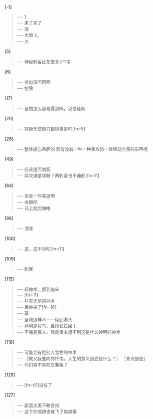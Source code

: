 
[-1] 
>--- 1<br>
>--- 来了来了<br>
>--- 滴<br>
>--- 大眼卡。<br>
>--- 爪<br>

[5] 
>--- 神秘刺客比花堂多2个字<br>

[6] 
>--- 抛出没问题啊<br>
>--- 刨除<br>

[17] 
>--- 圣物怎么容易得到吗，泛信徒啊<br>

[20] 
>--- 究极天使兽打银镜兽是吧[fn=5]<br>

[26] 
>--- 整体提心吊胆的 那有没有一种一种集攻防一体移动方便的东西呢<br>

[49] 
>--- 应该是而刺客<br>
>--- 两次课是啥呀？两刺客也不通额[fn=11]<br>

[64] 
>--- 多是一件美逝啊<br>
>--- 龙狮吧<br>
>--- 马上就后悔咯<br>

[96] 
>--- 清除<br>

[100] 
>--- 这，这不对吧[fn=11]<br>

[109] 
>--- 刺客<br>

[115] 
>--- 超神术＿屎到临头<br>
>--- [fn=11]<br>
>--- 朴实无华的神术<br>
>--- 屎神来了[fn=16]<br>
>--- 草<br>
>--- 圣域级神术——屎到淋头<br>
>--- 神明是只鸟，且擅长拉屎！<br>
>--- 不愧是真人，我是根本想不到这是什么神明的神术<br>

[118] 
>--- 可能会有枪别人食物的神术<br>
>--- ［教父我要向你忏悔，人生的意义到底是什么？］
［来点瑟图］<br>
>--- 你们喜不喜欢吃薯条？<br>

[126] 
>--- [fn=61]没有了<br>

[127] 
>--- 画面太美不敢直视<br>
>--- 这下你插翅也难飞了桀桀桀<br>
